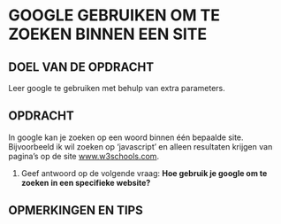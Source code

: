 # GOOGLE GEBRUIKEN OM TE ZOEKEN BINNEN EEN SITE

## DOEL VAN DE OPDRACHT

Leer google te gebruiken met behulp van extra parameters.

## OPDRACHT

In google kan je zoeken op een woord binnen één bepaalde site. Bijvoorbeeld ik wil zoeken op ‘javascript’ en alleen resultaten krijgen van pagina’s op de site
www.w3schools.com.

1. Geef antwoord op de volgende vraag: **Hoe gebruik je google om te zoeken in een specifieke website?**

## OPMERKINGEN EN TIPS


